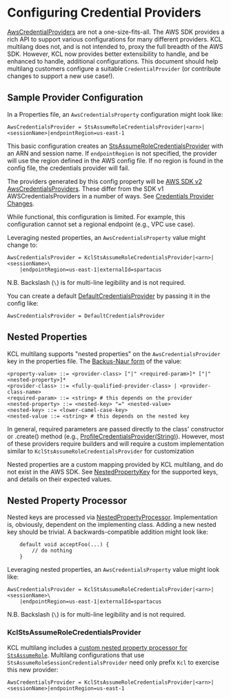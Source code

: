# Configuring Credential Providers

[AwsCredentialProviders][aws-credentials-provider] are not a one-size-fits-all.
The AWS SDK provides a rich API to support various configurations for many different providers.
KCL multilang does not, and is not intended to, proxy the full breadth of the AWS SDK.
However, KCL now provides better extensibility to handle, and be enhanced to handle, additional configurations.
This document should help multilang customers configure a suitable `CredentialProvider` (or contribute changes to support a new use case!).

## Sample Provider Configuration

In a Properties file, an `AwsCredentialsProperty` configuration might look like:
```
AwsCredentialsProvider = StsAssumeRoleCredentialsProvider|<arn>|<sessionName>|endpointRegion=us-east-1
```
This basic configuration creates an [StsAssumeRoleCredentialsProvider][sts-assume-provider] with an ARN and session name.
If `endpointRegion` is not specified, the provider will use the region defined in the AWS config file.
If no region is found in the config file, the credentials provider will fail.

The providers generated by this config property will be [AWS SDK v2 AwsCredentialsProviders][aws-credentials-provider].
These differ from the SDK v1 AWSCredentialsProviders in a number of ways. See [Credentials Provider Changes][credentials-provider-changes].

While functional, this configuration is limited.
For example, this configuration cannot set a regional endpoint (e.g., VPC use case).

Leveraging nested properties, an `AwsCredentialsProperty` value might change to:
```
AwsCredentialsProvider = KclStsAssumeRoleCredentialsProvider|<arn>|<sessionName>\
    |endpointRegion=us-east-1|externalId=spartacus
```
N.B. Backslash (`\`) is for multi-line legibility and is not required.

You can create a default [DefaultCredentialsProvider][default-credentials-provider] by passing it in the config like:
```
AwsCredentialsProvider = DefaultCredentialsProvider
```

## Nested Properties

KCL multilang supports "nested properties" on the `AwsCredentialsProvider` key in the properties file.
The [Backus-Naur form][bnf] of the value:
```
<property-value> ::= <provider-class> ["|" <required-param>]* ["|" <nested-property>]*
<provider-class> ::= <fully-qualified-provider-class> | <provider-class-name>
<required-param> ::= <string> # this depends on the provider
<nested-property> ::= <nested-key> "=" <nested-value>
<nested-key> ::= <lower-camel-case-key>
<nested-value ::= <string> # this depends on the nested key
```

In general, required parameters are passed directly to the class' constructor or .create() method
(e.g., [ProfileCredentialsProvider(String)][profile-credentials-provider-create]). However, most of these providers
require builders and will require a custom implementation similar to `KclStsAssumeRoleCredentialsProvider` for customization

Nested properties are a custom mapping provided by KCL multilang, and do not exist in the AWS SDK.
See [NestedPropertyKey][nested-property-key] for the supported keys, and details on their expected values.

## Nested Property Processor

Nested keys are processed via [NestedPropertyProcessor][nested-property-processor].
Implementation is, obviously, dependent on the implementing class.
Adding a new nested key should be trivial.
A backwards-compatible addition might look like:
```
    default void acceptFoo(...) {
        // do nothing
    }
```

Leveraging nested properties, an `AwsCredentialsProperty` value might look like:
```
AwsCredentialsProvider = KclStsAssumeRoleCredentialsProvider|<arn>|<sessionName>\
    |endpointRegion=us-east-1|externalId=spartacus
```

N.B. Backslash (`\`) is for multi-line legibility and is not required.
### KclStsAssumeRoleCredentialsProvider

KCL multilang includes a [custom nested property processor for `StsAssumeRole`][kcl-sts-provider].
Multilang configurations that use `StsAssumeRoleSessionCredentialsProvider` need only prefix `Kcl` to exercise this new provider:
```
AwsCredentialsProvider = KclStsAssumeRoleCredentialsProvider|<arn>|<sessionName>|endpointRegion=us-east-1
```

[aws-credentials-provider]: https://sdk.amazonaws.com/java/api/latest/software/amazon/awssdk/auth/credentials/AwsCredentialsProvider.html
[bnf]: https://en.wikipedia.org/wiki/Backus%E2%80%93Naur_form
[kcl-sts-provider]: /amazon-kinesis-client-multilang/src/main/java/software/amazon/kinesis/multilang/auth/KclStsAssumeRoleCredentialsProvider.java
[nested-property-key]: /amazon-kinesis-client-multilang/src/main/java/software/amazon/kinesis/multilang/NestedPropertyKey.java
[nested-property-processor]: /amazon-kinesis-client-multilang/src/main/java/software/amazon/kinesis/multilang/NestedPropertyProcessor.java
[sts-assume-provider]: https://sdk.amazonaws.com/java/api/latest/software/amazon/awssdk/services/sts/auth/StsAssumeRoleCredentialsProvider.html
[profile-credentials-provider-create]: https://sdk.amazonaws.com/java/api/latest/software/amazon/awssdk/auth/credentials/ProfileCredentialsProvider.html#create(java.lang.String)
[default-credentials-provider]: https://sdk.amazonaws.com/java/api/latest/software/amazon/awssdk/auth/credentials/DefaultCredentialsProvider.html
[credentials-provider-changes]: https://docs.aws.amazon.com/sdk-for-java/latest/developer-guide/migration-client-credentials.html